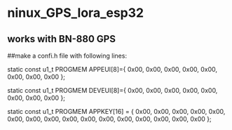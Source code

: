 # ninux_GPS_lora_esp32

## works with BN-880 GPS

##make a confi.h file with following lines:

static const u1_t PROGMEM APPEUI[8]={ 0x00, 0x00, 0x00, 0x00, 0x00, 0x00, 0x00, 0x00 };

static const u1_t PROGMEM DEVEUI[8]={ 0x00, 0x00, 0x00, 0x00, 0x00, 0x00, 0x00, 0x00 };

static const u1_t PROGMEM APPKEY[16] = { 0x00, 0x00, 0x00, 0x00, 0x00, 0x00, 0x00, 0x00, 0x00, 0x00, 0x00, 0x00, 0x00, 0x00, 0x00, 0x00 };
